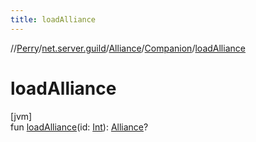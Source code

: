 ```yaml
---
title: loadAlliance
---
```

//[Perry](../../../../index.html)/[net.server.guild](../../index.html)/[Alliance](../index.html)/[Companion](index.html)/[loadAlliance](load-alliance.html)



# loadAlliance



[jvm]\
fun [loadAlliance](load-alliance.html)(id: [Int](https://kotlinlang.org/api/latest/jvm/stdlib/kotlin/-int/index.html)): [Alliance](../index.html)?




